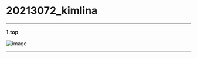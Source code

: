 # 20213072_kimlina

---

**1.top**

![image](https://user-images.githubusercontent.com/86597790/171852284-a7a18235-f93f-458d-9cff-82e98fd6a9ad.png)


---
